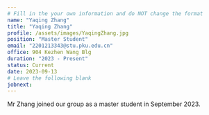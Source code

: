 ```yaml
---
# Fill in the your own information and do NOT change the format
name: "Yaqing Zhang"
title: "Yaqing Zhang"
profile: /assets/images/YaqingZhang.jpg
position: "Master Student"
email: "2201213343@stu.pku.edu.cn"
office: 904 Kezhen Wang Blg
duration: "2023 - Present"
status: Current
date: 2023-09-13
# Leave the following blank
jobnext: 
---
```


Mr Zhang joined our group as a master student in September 2023. 
